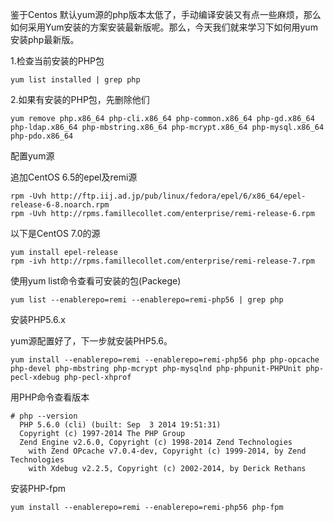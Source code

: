 鉴于Centos 默认yum源的php版本太低了，手动编译安装又有点一些麻烦，那么如何采用Yum安装的方案安装最新版呢。那么，今天我们就来学习下如何用yum安装php最新版。


1.检查当前安装的PHP包

```
yum list installed | grep php  
```

2.如果有安装的PHP包，先删除他们

```
yum remove php.x86_64 php-cli.x86_64 php-common.x86_64 php-gd.x86_64 php-ldap.x86_64 php-mbstring.x86_64 php-mcrypt.x86_64 php-mysql.x86_64 php-pdo.x86_64 
```

配置yum源

追加CentOS 6.5的epel及remi源

```
rpm -Uvh http://ftp.iij.ad.jp/pub/linux/fedora/epel/6/x86_64/epel-release-6-8.noarch.rpm
rpm -Uvh http://rpms.famillecollet.com/enterprise/remi-release-6.rpm
```
以下是CentOS 7.0的源

```
yum install epel-release
rpm -ivh http://rpms.famillecollet.com/enterprise/remi-release-7.rpm
```

使用yum list命令查看可安装的包(Packege)

```
yum list --enablerepo=remi --enablerepo=remi-php56 | grep php
```

 	
安装PHP5.6.x

yum源配置好了，下一步就安装PHP5.6。

```
yum install --enablerepo=remi --enablerepo=remi-php56 php php-opcache php-devel php-mbstring php-mcrypt php-mysqlnd php-phpunit-PHPUnit php-pecl-xdebug php-pecl-xhprof
```

用PHP命令查看版本

```
# php --version
  PHP 5.6.0 (cli) (built: Sep  3 2014 19:51:31)
  Copyright (c) 1997-2014 The PHP Group
  Zend Engine v2.6.0, Copyright (c) 1998-2014 Zend Technologies
    with Zend OPcache v7.0.4-dev, Copyright (c) 1999-2014, by Zend Technologies
    with Xdebug v2.2.5, Copyright (c) 2002-2014, by Derick Rethans
```

安装PHP-fpm

```
yum install --enablerepo=remi --enablerepo=remi-php56 php-fpm  
```









